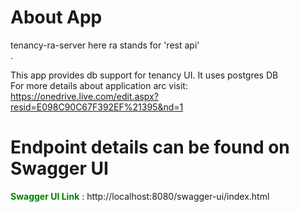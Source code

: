 # About App
tenancy-ra-server here ra stands for 'rest api' <br>.

This app provides db support for tenancy UI.
It uses postgres DB <br>
For more details about application arc visit: https://onedrive.live.com/edit.aspx?resid=E098C90C67F392EF%21395&nd=1

# Endpoint details can be found on Swagger UI #

<b style="color:green">Swagger UI Link</b> :
http://localhost:8080/swagger-ui/index.html <br>
